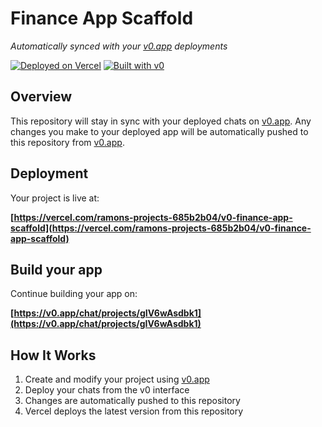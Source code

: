 # Finance App Scaffold

*Automatically synced with your [v0.app](https://v0.app) deployments*

[![Deployed on Vercel](https://img.shields.io/badge/Deployed%20on-Vercel-black?style=for-the-badge&logo=vercel)](https://vercel.com/ramons-projects-685b2b04/v0-finance-app-scaffold)
[![Built with v0](https://img.shields.io/badge/Built%20with-v0.app-black?style=for-the-badge)](https://v0.app/chat/projects/gIV6wAsdbk1)

## Overview

This repository will stay in sync with your deployed chats on [v0.app](https://v0.app).
Any changes you make to your deployed app will be automatically pushed to this repository from [v0.app](https://v0.app).

## Deployment

Your project is live at:

**[https://vercel.com/ramons-projects-685b2b04/v0-finance-app-scaffold](https://vercel.com/ramons-projects-685b2b04/v0-finance-app-scaffold)**

## Build your app

Continue building your app on:

**[https://v0.app/chat/projects/gIV6wAsdbk1](https://v0.app/chat/projects/gIV6wAsdbk1)**

## How It Works

1. Create and modify your project using [v0.app](https://v0.app)
2. Deploy your chats from the v0 interface
3. Changes are automatically pushed to this repository
4. Vercel deploys the latest version from this repository